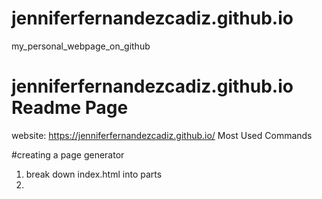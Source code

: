 # jenniferfernandezcadiz.github.io
my_personal_webpage_on_github


# jenniferfernandezcadiz.github.io Readme Page
website: https://jenniferfernandezcadiz.github.io/
Most Used Commands


#creating a page generator
1. break down index.html into parts
2.